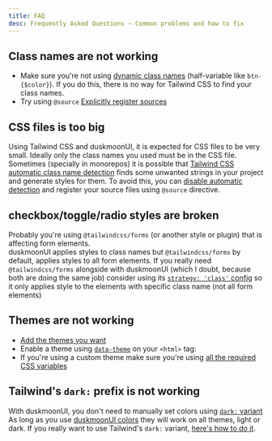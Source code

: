 ```yaml
---
title: FAQ
desc: Frequently Asked Questions – Common problems and how to fix
---
```


<script>
  import Translate from "$components/Translate.svelte"
</script>

## Class names are not working
- Make sure you're not using [dynamic class names](https://tailwindcss.com/docs/detecting-classes-in-source-files#dynamic-class-names) (half-variable like `btn-{$color}`). If you do this, there is no way for Tailwind CSS to find your class names.
- Try using `@source` [Explicitly register sources](https://tailwindcss.com/docs/detecting-classes-in-source-files#explicitly-registering-sources)  

## CSS files is too big
Using Tailwind CSS and duskmoonUI, it is expected for CSS files to be very small. Ideally only the class names you used must be in the CSS file. Sometimes (specially in monorepos) it is possible that [Tailwind CSS automatic class name detection](https://tailwindcss.com/docs/detecting-classes-in-source-files) finds some unwanted strings in your project and generate styles for them. To avoid this, you can [disable automatic detection](https://tailwindcss.com/docs/detecting-classes-in-source-files#disabling-automatic-detection) and register your source files using `@source` directive.

## checkbox/toggle/radio styles are broken
Probably you're using `@tailwindcss/forms` (or another style or plugin) that is affecting form elements.  
duskmoonUI applies styles to class names but `@tailwindcss/forms` by default, applies styles to all form elements.
If you really need `@tailwindcss/forms` alongside with duskmoonUI (which I doubt, because both are doing the same job) consider using its [`strategy: 'class'` config](https://github.com/tailwindlabs/tailwindcss-forms#using-only-global-styles-or-only-classes) so it only applies style to the elements with specific class name (not all form elements)

## Themes are not working
- [Add the themes you want](https://duskmoonui.com/docs/themes/#enable-a-built-in-theme)
- Enable a theme using [`data-theme`](https://duskmoonui.com/docs/themes/#enable-a-built-in-theme) on your `<html>` tag:
- If you're using a custom theme make sure you're using [all the required CSS variables](https://duskmoonui.com/docs/themes/#how-to-add-a-new-custom-theme)

## Tailwind's `dark:` prefix is not working
With duskmoonUI, you don't need to manually set colors using [`dark:` variant](https://duskmoonui.com/docs/colors/)
As long as you use [duskmoonUI colors](https://duskmoonui.com/docs/colors/) they will work on all themes, light or dark.
If you really want to use Tailwind's `dark:` variant, [here's how to do it](https://duskmoonui.com/docs/themes/#how-to-apply-tailwinds-dark-selector-for-specific-themes).
